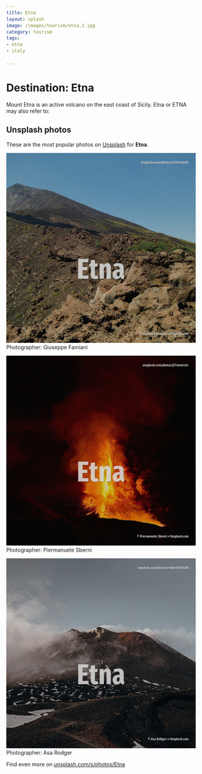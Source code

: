 ```yaml
---
title: Etna
layout: splash
image: /images/tourism/etna.1.jpg
category: tourism
tags:
- etna
- italy

---
```

# Destination: Etna

Mount Etna is an active volcano on the east coast of Sicily.  Etna or ETNA may also refer to:  

 
## Unsplash photos
These are the most popular photos on [Unsplash](https://unsplash.com) for **Etna**.
 
![Etna](/images/tourism/etna.1.jpg)
Photographer:  Giuseppe Famiani
 
![Etna](/images/tourism/etna.2.jpg)
Photographer:  Piermanuele Sberni
 
![Etna](/images/tourism/etna.3.jpg)
Photographer:  Asa Rodger
 
Find even more on [unsplash.com/s/photos/Etna](https://unsplash.com/s/photos/Etna)
 
